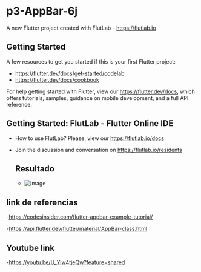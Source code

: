 # p3-AppBar-6j

A new Flutter project created with FlutLab - https://flutlab.io

## Getting Started

A few resources to get you started if this is your first Flutter project:

- https://flutter.dev/docs/get-started/codelab
- https://flutter.dev/docs/cookbook

For help getting started with Flutter, view our
https://flutter.dev/docs, which offers tutorials,
samples, guidance on mobile development, and a full API reference.

## Getting Started: FlutLab - Flutter Online IDE

- How to use FlutLab? Please, view our https://flutlab.io/docs
- Join the discussion and conversation on https://flutlab.io/residents

  ## Resultado
  - ![image](https://github.com/dianadianaxd/p3-AppBar-6j/assets/159160020/f4516a61-d91a-4e49-ba61-6bef19c00b74)


## link de referencias
-https://codesinsider.com/flutter-appbar-example-tutorial/

-https://api.flutter.dev/flutter/material/AppBar-class.html

## Youtube link
-https://youtu.be/U_Yiw4tjeQw?feature=shared
